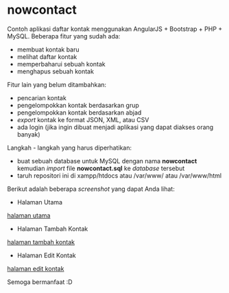 nowcontact
==========

Contoh aplikasi daftar kontak menggunakan AngularJS + Bootstrap + PHP + MySQL. Beberapa fitur yang sudah ada:

- membuat kontak baru
- melihat daftar kontak
- memperbaharui sebuah kontak
- menghapus sebuah kontak

Fitur lain yang belum ditambahkan:

- pencarian kontak
- pengelompokkan kontak berdasarkan grup
- pengelompokkan kontak berdasarkan abjad
- *export* kontak ke format JSON, XML, atau CSV
- ada login (jika ingin dibuat menjadi aplikasi yang dapat diakses orang banyak)

Langkah - langkah yang harus diperhatikan:

- buat sebuah database untuk MySQL dengan nama **nowcontact** kemudian *import* file **nowcontact.sql** ke *database* tersebut
- taruh repositori ini di xampp/htdocs atau /var/www/ atau /var/www/html

Berikut adalah beberapa *screenshot* yang dapat Anda lihat:

* Halaman Utama

[halaman utama](https://dl.dropboxusercontent.com/u/54840757/nowcontact/nowcontact-1.png)

* Halaman Tambah Kontak

[halaman tambah kontak](https://dl.dropboxusercontent.com/u/54840757/nowcontact/nowcontact-2.png)

* Halaman Edit Kontak

[halaman edit kontak](https://dl.dropboxusercontent.com/u/54840757/nowcontact/nowcontact-3.png)

Semoga bermanfaat :D
